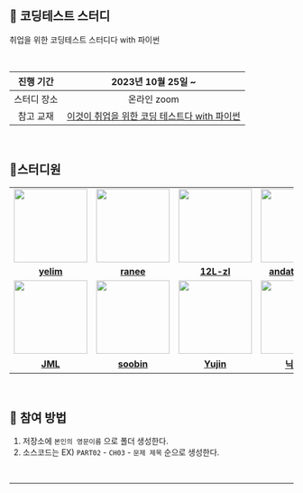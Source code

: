 🌌 코딩테스트 스터디 
-------------
취업을 위한 코딩테스트 스터디다 with 파이썬

<br/>

|진행 기간|2023년 10월 25일 ~ |
|:-----:|:----:|
|스터디 장소|온라인 zoom|
|참고 교재|[이것이 취업을 위한 코딩 테스트다 with 파이썬](https://www.hanbit.co.kr/store/books/look.php?p_code=B8945183661)|

<br/>

🐥스터디원 
---------------


<table>
 <tr>
    <td align="center"><a href="https://github.com/yelimkong"><img src="https://avatars.githubusercontent.com/yelimkong" width="130px;" alt=""></a></td>
    <td align="center"><a href="https://github.com/raneeKim"><img src="https://avatars.githubusercontent.com/raneeKim" width="130px;" alt=""></a></td>
    <td align="center"><a href="https://github.com/12L-zl"><img src="https://avatars.githubusercontent.com/12L-zl" width="130px;" alt=""></a></td>
    <td align="center"><a href="https://github.com/andataasync"><img src="https://avatars.githubusercontent.com/andataasync" width="130px;" alt=""></a></td>
  </tr>
  <tr>
    <td align="center"><a href="https://github.com/yelimkong"><b>yelim</b></a></td>
    <td align="center"><a href="https://github.com/raneeKim"><b>ranee</b></a></td>
    <td align="center"><a href="https://github.com/12L-zl"><b>12L-zl</b></a></td>
    <td align="center"><a href="https://github.com/andataasync"><b>andataasync</b></a></td>
  </tr>
   <tr>
    <td align="center"><a href="https://github.com/jjeong122"><img src="https://avatars.githubusercontent.com/jjeong122" width="130px;" alt=""></a></td>
    <td align="center"><a href="https://github.com/bonasoobin"><img src="https://avatars.githubusercontent.com/bonasoobin" width="130px;" alt=""></a></td>
    <td align="center"><a href="https://github.com/Han-Yujin"><img src="https://avatars.githubusercontent.com/Han-Yujin" width="130px;" alt=""></a></td>
    <td align="center"><a href="https://github.com/깃헙아이디"><img src="https://avatars.githubusercontent.com/깃헙아이디" width="130px;" alt=""></a></td>
  </tr>
  <tr>
    <td align="center"><a href="https://github.com/jjeong122"><b>JML</b></a></td>
    <td align="center"><a href="https://github.com/bonasoobin"><b>soobin</b></a></td>
    <td align="center"><a href="https://github.com/Han-Yujin"><b>Yujin</b></a></td>
    <td align="center"><a href="https://github.com/깃헙아이디"><b>닉네임</b></a></td>
  </tr>
</table>

<br/>

## 🎯 참여 방법
1. 저장소에 `본인의 영문이름` 으로 폴더 생성한다.
2. 소스코드는 EX) `PART02` - `CH03` - `문제 제목` 순으로 생성한다.

<br/>


----------------------



